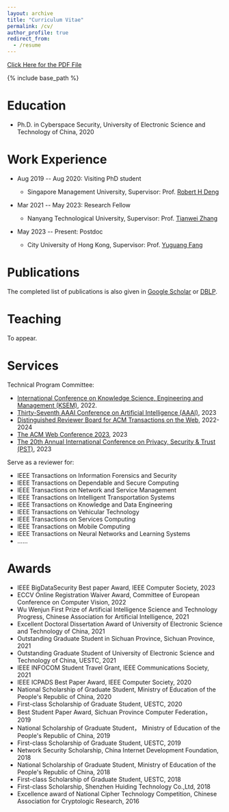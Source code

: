```yaml
---
layout: archive
title: "Curriculum Vitae"
permalink: /cv/
author_profile: true
redirect_from:
  - /resume
---
```


[Click Here for the PDF File](http://guowen-xu.github.io/files/CV1.pdf)

{% include base_path %}

Education
======
* Ph.D. in Cyberspace Security, University of Electronic Science and Technology of China, 2020

Work Experience
======
* Aug 2019 -- Aug 2020: Visiting PhD student
  * Singapore Management University, Supervisor: Prof. [Robert H Deng](http://www.mysmu.edu/faculty/robertdeng/)

* Mar 2021 -- May 2023: Research Fellow
  * Nanyang Technological University, Supervisor: Prof. [Tianwei Zhang](https://personal.ntu.edu.sg/tianwei.zhang/)
 
* May 2023 -- Present: Postdoc
  * City University of Hong Kong, Supervisor: Prof. [Yuguang Fang](https://www.cs.cityu.edu.hk/~yugufang/)


Publications
======
  The completed list of publications is also given in [Google Scholar](https://scholar.google.com.hk/citations?user=MDKdG80AAAAJ&hl=zh-CN) or [DBLP](https://dblp.org/pid/87/10142.html).
  
Teaching
======
To appear.
  
Services
======
Technical Program Committee:
* [International Conference on Knowledge Science, Engineering and Management (KSEM)](https://ksem22.smart-conf.net/committee.html), 2022.
* [Thirty-Seventh AAAI Conference on Artificial Intelligence (AAAI)](https://aaai.org/Conferences/AAAI-23/), 2023
* [Distinguished Reviewer Board for ACM Transactions on the Web](https://dl.acm.org/journal/tweb), 2022-2024
* [The ACM Web Conference 2023](https://www2023.thewebconf.org/), 2023
* [The 20th Annual International Conference on Privacy, Security & Trust (PST)](https://pstnet.ca/), 2023

Serve as a reviewer for:
* IEEE Transactions on Information Forensics and Security
* IEEE Transactions on Dependable and Secure Computing
* IEEE Transactions on Network and Service Management
* IEEE Transactions on Intelligent Transportation Systems
* IEEE Transactions on Knowledge and Data Engineering
* IEEE Transactions on Vehicular Technology
* IEEE Transactions on Services Computing
* IEEE Transactions on Mobile Computing
* IEEE Transactions on Neural Networks and Learning Systems
* ......

Awards
======
* IEEE BigDataSecurity Best paper Award, IEEE Computer Society, 2023
* ECCV Online Registration Waiver Award, Committee of European Conference on Computer Vision, 2022
* Wu Wenjun First Prize of Artificial Intelligence Science and Technology Progress, Chinese Association for Artificial Intelligence, 2021
* Excellent Doctoral Dissertation Award of University of Electronic Science and Technology of China, 2021
* Outstanding Graduate Student in Sichuan Province, Sichuan Province,  2021
* Outstanding Graduate Student of University of Electronic Science and Technology of China, UESTC,  2021
* IEEE INFOCOM Student Travel Grant, IEEE Communications Society, 2021
* IEEE ICPADS Best Paper Award, IEEE Computer Society, 2020
* National Scholarship of Graduate Student, Ministry of Education of the People's Republic of China, 2020
* First-class Scholarship of Graduate Student, UESTC, 2020
* Best Student Paper Award, Sichuan Province Computer Federation， 2019
* National Scholarship of Graduate Student， Ministry of Education of the People's Republic of China, 2019
* First-class Scholarship of Graduate Student, UESTC, 2019
* Network Security Scholarship, China Internet Development Foundation, 2018
* National Scholarship of Graduate Student, Ministry of Education of the People's Republic of China, 2018
* First-class Scholarship of Graduate Student, UESTC, 2018
* First-class Scholarship, Shenzhen Huiding Technology Co.,Ltd, 2018
* Excellence award of National Cipher Technology Competition, Chinese Association for Cryptologic Research, 2016
